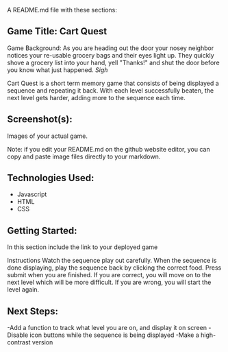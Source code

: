 A README.md file with these sections:

## Game Title: Cart Quest
Game Background: As you are heading out the door your nosey neighbor notices your re-usable grocery bags and their eyes light up. They quickly shove a grocery list into your hand, yell "Thanks!" and shut the door before you know what just happened. *Sigh*

Cart Quest is a short term memory game that consists of being displayed a sequence and repeating it back. With each level successfully beaten, the next level gets harder, adding more to the sequence each time.

## Screenshot(s): 
Images of your actual game.

Note: if you edit your README.md on the github website editor, you can copy and paste image files directly to your markdown.

## Technologies Used: 
- Javascript
- HTML
- CSS

## Getting Started: 
In this section include the link to your deployed game 

Instructions
Watch the sequence play out carefully.
When the sequence is done displaying, play the sequence back by clicking the correct food.
Press submit when you are finished.
If you are correct, you will move on to the next level which will be more difficult.
If you are wrong, you will start the level again.


## Next Steps: 
-Add a function to track what level you are on, and display it on screen
-Disable icon buttons while the sequence is being displayed
-Make a high-contrast version